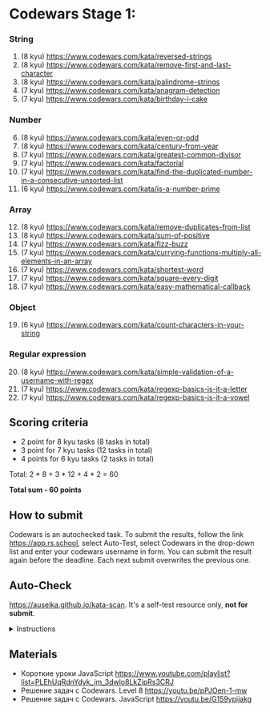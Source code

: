 # Codewars Stage 1:

### String

1. (8 kyu) https://www.codewars.com/kata/reversed-strings
2. (8 kyu) https://www.codewars.com/kata/remove-first-and-last-character
3. (8 kyu) https://www.codewars.com/kata/palindrome-strings
4. (7 kyu) https://www.codewars.com/kata/anagram-detection
5. (7 kyu) https://www.codewars.com/kata/birthday-i-cake

### Number

6. (8 kyu) https://www.codewars.com/kata/even-or-odd
7. (8 kyu) https://www.codewars.com/kata/century-from-year
8. (7 kyu) https://www.codewars.com/kata/greatest-common-divisor
9. (7 kyu) https://www.codewars.com/kata/factorial
10. (7 kyu) https://www.codewars.com/kata/find-the-duplicated-number-in-a-consecutive-unsorted-list
11. (6 kyu) https://www.codewars.com/kata/is-a-number-prime

### Array

12. (8 kyu) https://www.codewars.com/kata/remove-duplicates-from-list
13. (8 kyu) https://www.codewars.com/kata/sum-of-positive
14. (7 kyu) https://www.codewars.com/kata/fizz-buzz
15. (7 kyu) https://www.codewars.com/kata/currying-functions-multiply-all-elements-in-an-array
16. (7 kyu) https://www.codewars.com/kata/shortest-word
17. (7 kyu) https://www.codewars.com/kata/square-every-digit
18. (7 kyu) https://www.codewars.com/kata/easy-mathematical-callback

### Object

19. (6 kyu) https://www.codewars.com/kata/count-characters-in-your-string

### Regular expression

20. (8 kyu) https://www.codewars.com/kata/simple-validation-of-a-username-with-regex
21. (7 kyu) https://www.codewars.com/kata/regexp-basics-is-it-a-letter
22. (7 kyu) https://www.codewars.com/kata/regexp-basics-is-it-a-vowel

## Scoring criteria

- 2 point for 8 kyu tasks (8 tasks in total)
- 3 point for 7 kyu tasks (12 tasks in total)
- 4 points for 6 kyu tasks (2 tasks in total)

Total: 2 \* 8 + 3 \* 12 + 4 \* 2 = 60

**Total sum - 60 points**

## How to submit

Codewars is an autochecked task. To submit the results, follow the link https://app.rs.school, select Auto-Test, select Codewars in the drop-down list and enter your codewars username in form. You can submit the result again before the deadline. Each next submit overwrites the previous one.

## Auto-Check

https://auseika.github.io/kata-scan. It's a self-test resource only, **not for submit**.

<details>
<summary>Instructions</summary>

1. Insert the list below into cata scan input.
<pre>
https://www.codewars.com/kata/reversed-strings
https://www.codewars.com/kata/remove-first-and-last-character
https://www.codewars.com/kata/palindrome-strings
https://www.codewars.com/kata/anagram-detection
https://www.codewars.com/kata/birthday-i-cake
https://www.codewars.com/kata/even-or-odd
https://www.codewars.com/kata/century-from-year
https://www.codewars.com/kata/greatest-common-divisor
https://www.codewars.com/kata/factorial
https://www.codewars.com/kata/find-the-duplicated-number-in-a-consecutive-unsorted-list
https://www.codewars.com/kata/is-a-number-prime
https://www.codewars.com/kata/remove-duplicates-from-list
https://www.codewars.com/kata/sum-of-positive
https://www.codewars.com/kata/fizz-buzz
https://www.codewars.com/kata/currying-functions-multiply-all-elements-in-an-array
https://www.codewars.com/kata/shortest-word
https://www.codewars.com/kata/square-every-digit
https://www.codewars.com/kata/easy-mathematical-callback
https://www.codewars.com/kata/count-characters-in-your-string
https://www.codewars.com/kata/simple-validation-of-a-username-with-regex
https://www.codewars.com/kata/regexp-basics-is-it-a-letter
https://www.codewars.com/kata/regexp-basics-is-it-a-vowel
username
</pre>
2. Change `username` to your one.
3. Click 'CHECK' to see the result.
</details>

## Materials

- Короткие уроки JavaScript https://www.youtube.com/playlist?list=PLEhUqRdnYdyk_jm_3dwlo8LkZipRs3CRJ
- Решение задач с Codewars. Level 8 https://youtu.be/pPJOen-1-mw
- Решение задач с Codewars. JavaScript https://youtu.be/G159ypijakg
